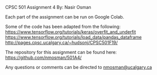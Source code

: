 CPSC 501 Assignment 4 
By: Nasir Osman

Each part of the assignment can be run on Google Colab. 

Some of the code has been adapted from the following:
https://www.tensorflow.org/tutorials/keras/overfit_and_underfit
https://www.tensorflow.org/tutorials/load_data/pandas_dataframe
http://pages.cpsc.ucalgary.ca/~hudsonj/CPSC501F19/

The repository for this assignment can be found here: https://github.com/nmosman/501A4/


Any questions or comments can be directed to nmosman@ucalgary.ca

